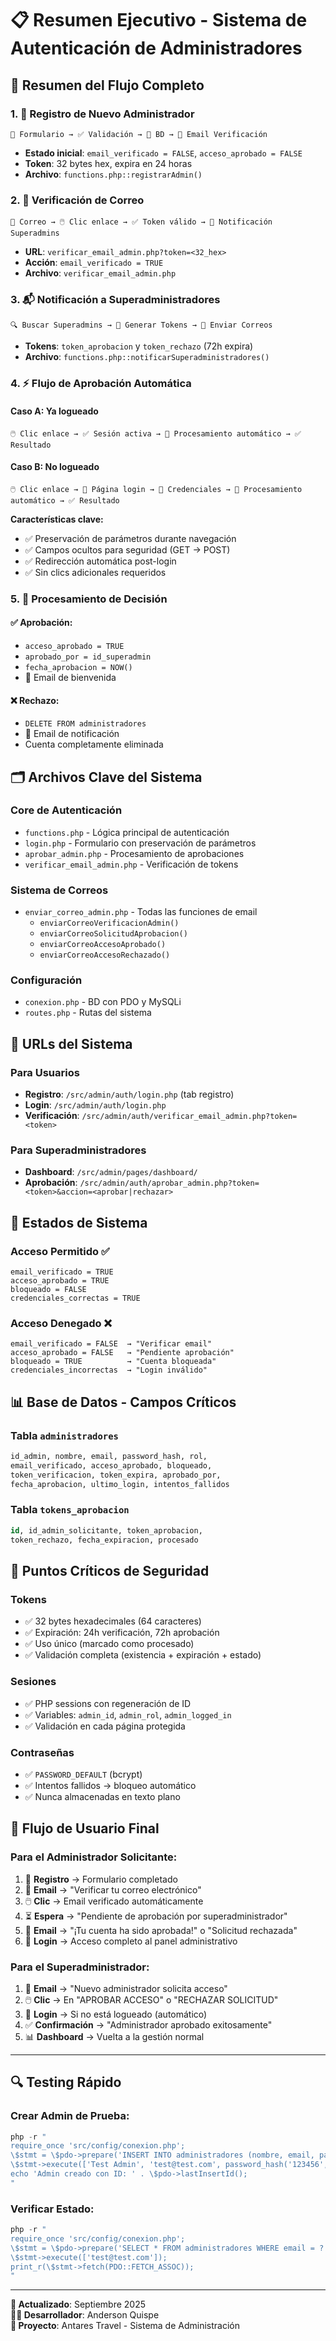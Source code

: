 # 📋 Resumen Ejecutivo - Sistema de Autenticación de Administradores

## 🎯 Resumen del Flujo Completo

### 1. 🚀 **Registro de Nuevo Administrador**

```
📝 Formulario → ✅ Validación → 💾 BD → 📧 Email Verificación
```

- **Estado inicial**: `email_verificado = FALSE`, `acceso_aprobado = FALSE`
- **Token**: 32 bytes hex, expira en 24 horas
- **Archivo**: `functions.php::registrarAdmin()`

### 2. 🔐 **Verificación de Correo**

```
📧 Correo → 🖱️ Clic enlace → ✅ Token válido → 📧 Notificación Superadmins
```

- **URL**: `verificar_email_admin.php?token=<32_hex>`
- **Acción**: `email_verificado = TRUE`
- **Archivo**: `verificar_email_admin.php`

### 3. 📬 **Notificación a Superadministradores**

```
🔍 Buscar Superadmins → 🎫 Generar Tokens → 📧 Enviar Correos
```

- **Tokens**: `token_aprobacion` y `token_rechazo` (72h expira)
- **Archivo**: `functions.php::notificarSuperadministradores()`

### 4. ⚡ **Flujo de Aprobación Automática**

#### **Caso A: Ya logueado**

```
🖱️ Clic enlace → ✅ Sesión activa → 🤖 Procesamiento automático → ✅ Resultado
```

#### **Caso B: No logueado**

```
🖱️ Clic enlace → 🔐 Página login → 🔑 Credenciales → 🤖 Procesamiento automático → ✅ Resultado
```

**Características clave:**

- ✅ Preservación de parámetros durante navegación
- ✅ Campos ocultos para seguridad (GET → POST)
- ✅ Redirección automática post-login
- ✅ Sin clics adicionales requeridos

### 5. 🎯 **Procesamiento de Decisión**

#### **✅ Aprobación**:

- `acceso_aprobado = TRUE`
- `aprobado_por = id_superadmin`
- `fecha_aprobacion = NOW()`
- 📧 Email de bienvenida

#### **❌ Rechazo**:

- `DELETE FROM administradores`
- 📧 Email de notificación
- Cuenta completamente eliminada

## 🗂️ **Archivos Clave del Sistema**

### **Core de Autenticación**

- `functions.php` - Lógica principal de autenticación
- `login.php` - Formulario con preservación de parámetros
- `aprobar_admin.php` - Procesamiento de aprobaciones
- `verificar_email_admin.php` - Verificación de tokens

### **Sistema de Correos**

- `enviar_correo_admin.php` - Todas las funciones de email
  - `enviarCorreoVerificacionAdmin()`
  - `enviarCorreoSolicitudAprobacion()`
  - `enviarCorreoAccesoAprobado()`
  - `enviarCorreoAccesoRechazado()`

### **Configuración**

- `conexion.php` - BD con PDO y MySQLi
- `routes.php` - Rutas del sistema

## 🎨 **URLs del Sistema**

### **Para Usuarios**

- **Registro**: `/src/admin/auth/login.php` (tab registro)
- **Login**: `/src/admin/auth/login.php`
- **Verificación**: `/src/admin/auth/verificar_email_admin.php?token=<token>`

### **Para Superadministradores**

- **Dashboard**: `/src/admin/pages/dashboard/`
- **Aprobación**: `/src/admin/auth/aprobar_admin.php?token=<token>&accion=<aprobar|rechazar>`

## 🔧 **Estados de Sistema**

### **Acceso Permitido** ✅

```
email_verificado = TRUE
acceso_aprobado = TRUE
bloqueado = FALSE
credenciales_correctas = TRUE
```

### **Acceso Denegado** ❌

```
email_verificado = FALSE  → "Verificar email"
acceso_aprobado = FALSE   → "Pendiente aprobación"
bloqueado = TRUE          → "Cuenta bloqueada"
credenciales_incorrectas  → "Login inválido"
```

## 📊 **Base de Datos - Campos Críticos**

### **Tabla `administradores`**

```sql
id_admin, nombre, email, password_hash, rol,
email_verificado, acceso_aprobado, bloqueado,
token_verificacion, token_expira, aprobado_por,
fecha_aprobacion, ultimo_login, intentos_fallidos
```

### **Tabla `tokens_aprobacion`**

```sql
id, id_admin_solicitante, token_aprobacion,
token_rechazo, fecha_expiracion, procesado
```

## 🚨 **Puntos Críticos de Seguridad**

### **Tokens**

- ✅ 32 bytes hexadecimales (64 caracteres)
- ✅ Expiración: 24h verificación, 72h aprobación
- ✅ Uso único (marcado como procesado)
- ✅ Validación completa (existencia + expiración + estado)

### **Sesiones**

- ✅ PHP sessions con regeneración de ID
- ✅ Variables: `admin_id`, `admin_rol`, `admin_logged_in`
- ✅ Validación en cada página protegida

### **Contraseñas**

- ✅ `PASSWORD_DEFAULT` (bcrypt)
- ✅ Intentos fallidos → bloqueo automático
- ✅ Nunca almacenadas en texto plano

## 🎯 **Flujo de Usuario Final**

### **Para el Administrador Solicitante:**

1. 📝 **Registro** → Formulario completado
2. 📧 **Email** → "Verificar tu correo electrónico"
3. 🖱️ **Clic** → Email verificado automáticamente
4. ⏳ **Espera** → "Pendiente de aprobación por superadministrador"
5. 📧 **Email** → "¡Tu cuenta ha sido aprobada!" o "Solicitud rechazada"
6. 🔑 **Login** → Acceso completo al panel administrativo

### **Para el Superadministrador:**

1. 📧 **Email** → "Nuevo administrador solicita acceso"
2. 🖱️ **Clic** → En "APROBAR ACCESO" o "RECHAZAR SOLICITUD"
3. 🔐 **Login** → Si no está logueado (automático)
4. ✅ **Confirmación** → "Administrador aprobado exitosamente"
5. 📊 **Dashboard** → Vuelta a la gestión normal

---

## 🔍 **Testing Rápido**

### **Crear Admin de Prueba:**

```php
php -r "
require_once 'src/config/conexion.php';
\$stmt = \$pdo->prepare('INSERT INTO administradores (nombre, email, password_hash, rol, email_verificado, acceso_aprobado) VALUES (?, ?, ?, ?, TRUE, FALSE)');
\$stmt->execute(['Test Admin', 'test@test.com', password_hash('123456', PASSWORD_DEFAULT), 'admin']);
echo 'Admin creado con ID: ' . \$pdo->lastInsertId();
"
```

### **Verificar Estado:**

```php
php -r "
require_once 'src/config/conexion.php';
\$stmt = \$pdo->prepare('SELECT * FROM administradores WHERE email = ?');
\$stmt->execute(['test@test.com']);
print_r(\$stmt->fetch(PDO::FETCH_ASSOC));
"
```

---

**📅 Actualizado**: Septiembre 2025  
**👨‍💻 Desarrollador**: Anderson Quispe  
**🏢 Proyecto**: Antares Travel - Sistema de Administración
